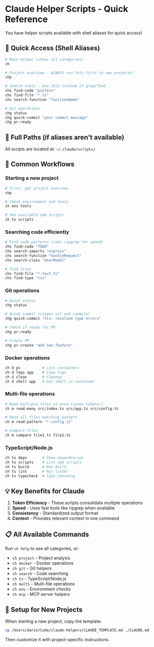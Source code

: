 # Claude Helper Scripts - Quick Reference

You have helper scripts available with shell aliases for quick access!

## 🚀 Quick Access (Shell Aliases)

```bash
# Main helper (shows all categories)
ch

# Project overview - ALWAYS run this first in new projects!
chp

# Search tools - Use this instead of grep/find
chs find-code "pattern"
chs find-file "*.ts"
chs search-function "functionName"

# Git operations
chg status
chg quick-commit "your commit message"
chg pr-ready
```

## 📁 Full Paths (if aliases aren't available)

All scripts are located at: `~/.claude/scripts/`

## 🎯 Common Workflows

### Starting a new project
```bash
# First, get project overview
chp

# Check environment and tools
ch env tools

# See available npm scripts
ch ts scripts
```

### Searching code efficiently
```bash
# Find code patterns (uses ripgrep for speed)
chs find-code "TODO"
chs search-imports "express"
chs search-function "handleRequest"
chs search-class "UserModel"

# Find files
chs find-file "*.test.ts"
chs find-type "tsx"
```

### Git operations
```bash
# Quick status
chg status

# Quick commit (stages all and commits)
chg quick-commit "Fix: resolved type errors"

# Check if ready for PR
chg pr-ready

# Create PR
chg pr-create "Add new feature"
```

### Docker operations
```bash
ch d ps          # List containers
ch d logs app    # View logs
ch d clean       # Cleanup
ch d shell app   # Get shell in container
```

### Multi-file operations
```bash
# Read multiple files at once (saves tokens!)
ch m read-many src/index.ts src/app.ts src/config.ts

# Read all files matching pattern
ch m read-pattern "*.config.js"

# Compare files
ch m compare file1.ts file2.ts
```

### TypeScript/Node.js
```bash
ch ts deps       # Show dependencies
ch ts scripts    # List npm scripts
ch ts build      # Run build
ch ts lint       # Run linter
ch ts typecheck  # Type checking
```

## 💡 Key Benefits for Claude

1. **Token Efficiency** - These scripts consolidate multiple operations
2. **Speed** - Uses fast tools like ripgrep when available
3. **Consistency** - Standardized output format
4. **Context** - Provides relevant context in one command

## 📋 All Available Commands

Run `ch help` to see all categories, or:
- `ch project` - Project analysis
- `ch docker` - Docker operations
- `ch git` - Git helpers
- `ch search` - Code searching
- `ch ts` - TypeScript/Node.js
- `ch multi` - Multi-file operations
- `ch env` - Environment checks
- `ch mcp` - MCP server helpers

## 🔧 Setup for New Projects

When starting a new project, copy the template:
```bash
cp /Users/darin/Code/claude-helpers/CLAUDE_TEMPLATE.md ./CLAUDE.md
```

Then customize it with project-specific instructions.